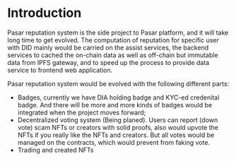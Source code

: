 # Introduction

Pasar reputation system is the side project to Pasar platform, and it will take long time to get evolved.  The computation of reputation for specific user with DID mainly would be carried on the assist services, the backend services to cached the on-chain data as well as off-chain but immutable data from IPFS gateway, and to speed up the process to provide data service to frontend web application.

Pasar reputation system would be evolved with the following different parts:

* Badges, currently we have DIA holding badge and KYC-ed credenital badge. And there will be more and more kinds of badges would be integrated when the project moves forward;
* Decentralized voting system (Being planed). Users can report (down vote) scam NFTs or creators with solid proofs, also would upvote the NFTs if you really like the NFTs and creators. But all votes would be managed on the contracts, which would prevent from faking vote.&#x20;
* Trading and created NFTs&#x20;

